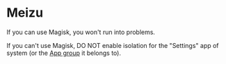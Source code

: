 # Meizu

If you can use Magisk, you won't run into problems.

If you can't use Magisk, DO NOT enable isolation for the "Settings" app of system (or the [App group](./../advanced/shared_user_id.html) it belongs to).
